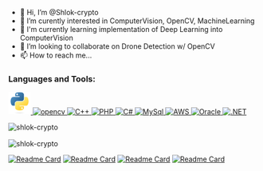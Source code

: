 - 👋 Hi, I’m @Shlok-crypto
- 👀 I’m curently interested in ComputerVision, OpenCV, MachineLearning 
- 🌱 I'm currently learning implementation of Deep Learning into ComputerVision
- 💞️ I’m looking to collaborate on Drone Detection w/ OpenCV
- 📫 How to reach me...

<h3 align="left">Languages and Tools:</h3>
<p align="left"> 
<a href="https://www.python.org" target="_blank"> <img src="https://raw.githubusercontent.com/devicons/devicon/master/icons/python/python-original.svg" alt="python" width="45" height="45"/> </a>     
<a href="https://opencv.org/" target="_blank"> <img src="https://www.vectorlogo.zone/logos/opencv/opencv-icon.svg" alt="opencv" width="45" height="45"/> </a>                   
<a href="http://www.cplusplus.org/" target="_blank"> <img src="https://cdn.worldvectorlogo.com/logos/c.svg" alt="C++" width="45" height="45"/> </a>
<a href="https://www.php.net/" target="_blank"> <img src="https://cdn.worldvectorlogo.com/logos/php-1.svg" alt="PHP" width="45" height="45"/> </a>
<a href="https://dotnet.microsoft.com/languages/csharp/" target="_blank"> <img src="https://seeklogo.com/images/C/c-sharp-c-logo-02F17714BA-seeklogo.com.png" alt="C#" width="45" height="45"/> </a> 
<a href="https://www.mysql.com/" target="_blank"> <img src="https://cdn.worldvectorlogo.com/logos/mysql-3.svg" alt="MySql" width="45" height="45"/> </a>
<a href="https://aws.amazon.com/" target="_blank"> <img src="https://cdn.worldvectorlogo.com/logos/aws-2.svg" alt="AWS" width="45" height="45"/> </a>
<a href="https://www.oracle.com/database/" target="_blank"> <img src="https://cdn.worldvectorlogo.com/logos/oracle-3.svg" alt="Oracle" width="45" height="45"/> </a>
<a href="https://dotnet.microsoft.com/" target="_blank"> <img src="https://cdn.worldvectorlogo.com/logos/dot-net-core-7.svg" alt=".NET" width="45" height="45"/> </a>
</p>

<p>&nbsp;<img align="left" src="https://github-readme-stats.vercel.app/api?username=shlok-crypto&show_icons=true&locale=en&bg_color=30,e96443,904e95&title_color=fff&text_color=fff" alt="shlok-crypto" /></p>
<p><img align="center" src="https://github-readme-stats.vercel.app/api/top-langs?username=shlok-crypto&show_icons=true&locale=en&layout=compact&bg_color=30,e96443,904e95&title_color=fff&text_color=fff" alt="shlok-crypto" /></p>


[![Readme Card](https://github-readme-stats.vercel.app/api/pin/?username=shlok-crypto&repo=University-Facial-Multifactor-Authentication-System)](https://github.com/Shlok-crypto/University-Facial-Multifactor-Authentication-System)
[![Readme Card](https://github-readme-stats.vercel.app/api/pin/?username=shlok-crypto&repo=Hand-Detection_Real-Time_30fps)](https://github.com/Shlok-crypto/Hand-Detection_Real-Time_30fps)
[![Readme Card](https://github-readme-stats.vercel.app/api/pin/?username=shlok-crypto&repo=Invisibility-Cloak)](https://github.com/Shlok-crypto/Invisibility-Cloak)
[![Readme Card](https://github-readme-stats.vercel.app/api/pin/?username=shlok-crypto&repo=Steganography-Software)](https://github.com/Shlok-crypto/Steganography-Software)

<!---
Shlok-crypto/Shlok-crypto is a ✨ special ✨ repository because its `README.md` (this file) appears on your GitHub profile.
You can click the Preview link to take a look at your changes.
---> 
